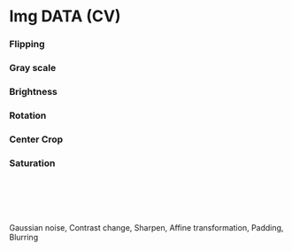 # Img DATA (CV)

### Flipping

### Gray scale

### Brightness

### Rotation

### Center Crop

### Saturation

<br/>
<br/>
<br/>
<br/>

Gaussian noise, Contrast change, Sharpen, Affine transformation, Padding, Blurring